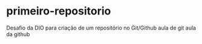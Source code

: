 # primeiro-repositorio
Desafio da DIO para criação de um repositório no Git/Github
aula de git
aula da github
